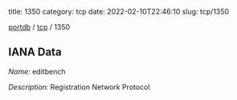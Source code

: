 title: 1350
category: tcp
date: 2022-02-10T22:46:10
slug: tcp/1350

[portdb](/) / [tcp](/category/tcp.html) / 1350


## IANA Data

_Name:_ editbench

_Description:_ Registration Network Protocol

